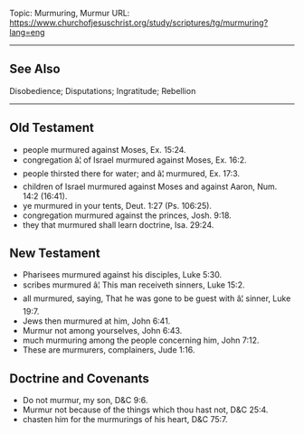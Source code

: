 Topic: Murmuring, Murmur
URL: https://www.churchofjesuschrist.org/study/scriptures/tg/murmuring?lang=eng

---

## See Also

Disobedience; Disputations; Ingratitude; Rebellion

---

## Old Testament

- people murmured against Moses, Ex. 15:24.
- congregation â¦ of Israel murmured against Moses, Ex. 16:2.
- people thirsted there for water; and â¦ murmured, Ex. 17:3.
- children of Israel murmured against Moses and against Aaron, Num. 14:2 (16:41).
- ye murmured in your tents, Deut. 1:27 (Ps. 106:25).
- congregation murmured against the princes, Josh. 9:18.
- they that murmured shall learn doctrine, Isa. 29:24.

## New Testament

- Pharisees murmured against his disciples, Luke 5:30.
- scribes murmured â¦ This man receiveth sinners, Luke 15:2.
- all murmured, saying, That he was gone to be guest with â¦ sinner, Luke 19:7.
- Jews then murmured at him, John 6:41.
- Murmur not among yourselves, John 6:43.
- much murmuring among the people concerning him, John 7:12.
- These are murmurers, complainers, Jude 1:16.

## Doctrine and Covenants

- Do not murmur, my son, D&C 9:6.
- Murmur not because of the things which thou hast not, D&C 25:4.
- chasten him for the murmurings of his heart, D&C 75:7.

